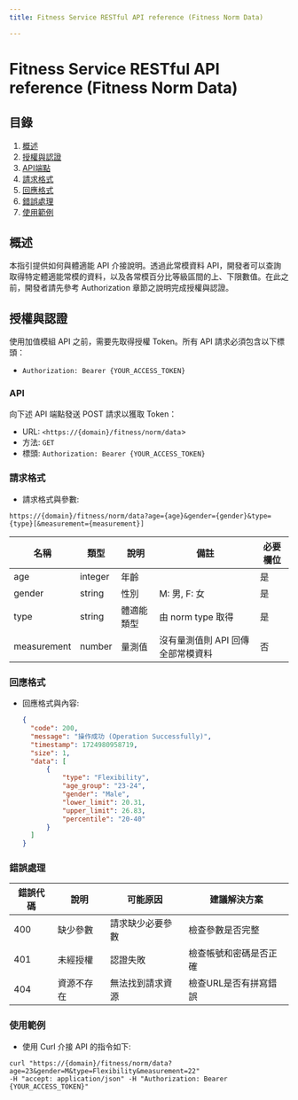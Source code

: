 ```yaml
---
title: Fitness Service RESTful API reference (Fitness Norm Data)

---
```


# Fitness Service RESTful API reference (Fitness Norm Data)

## 目錄
1. [概述](#概述)
2. [授權與認證](#授權與認證)
3. [API端點](#API)
4. [請求格式](#請求格式)
5. [回應格式](#回應格式)
6. [錯誤處理](#錯誤處理)
7. [使用範例](#使用範例)

## 概述
本指引提供如何與體適能 API 介接說明。透過此常模資料 API，開發者可以查詢取得特定體適能常模的資料，以及各常模百分比等級區間的上、下限數值。在此之前，開發者請先參考 Authorization 章節之說明完成授權與認證。

## 授權與認證
使用加值模組 API 之前，需要先取得授權 Token。所有 API 請求必須包含以下標頭：

- `Authorization: Bearer {YOUR_ACCESS_TOKEN}`

### API
向下述 API 端點發送 POST 請求以獲取 Token：
- URL: `<https://{domain}/fitness/norm/data`>
- 方法: `GET`
- 標頭: `Authorization: Bearer {YOUR_ACCESS_TOKEN}`

### 請求格式
- 請求格式與參數:
```shell=
https://{domain}/fitness/norm/data?age={age}&gender={gender}&type={type}[&measurement={measurement}]
```

| 名稱 | 類型 | 說明 | 備註 | 必要欄位 | 
| -------- | -------- | -------- | -------- | -------- |
| age | integer | 年齡 |   | 是 |
| gender | string | 性別 | M: 男, F: 女 | 是 |
| type | string | 體適能類型 | 由 norm type 取得 | 是 | 
| measurement | number | 量測值 | 沒有量測值則 API 回傳全部常模資料 | 否 |

### 回應格式
- 回應格式與內容:
  ```json
  {
    "code": 200,
    "message": "操作成功 (Operation Successfully)",
    "timestamp": 1724980958719,
    "size": 1,
    "data": [
        {
            "type": "Flexibility",
            "age_group": "23-24",
            "gender": "Male",
            "lower_limit": 20.31,
            "upper_limit": 26.83,
            "percentile": "20-40"
        }
    ]
  }

### 錯誤處理
| 錯誤代碼 | 說明 | 可能原因 | 建議解決方案 |
| -------- | -------- | -------- | -------- |
| 400 | 缺少參數 | 請求缺少必要參數 | 檢查參數是否完整 |
| 401 | 未經授權 | 認證失敗 | 檢查帳號和密碼是否正確 |
| 404 | 資源不存在 | 無法找到請求資源 | 檢查URL是否有拼寫錯誤 |

### 使用範例
- 使用 Curl 介接 API 的指令如下:
```shell=
curl "https://{domain}/fitness/norm/data?age=23&gender=M&type=Flexibility&measurement=22"
-H "accept: application/json" -H "Authorization: Bearer {YOUR_ACCESS_TOKEN}"
```